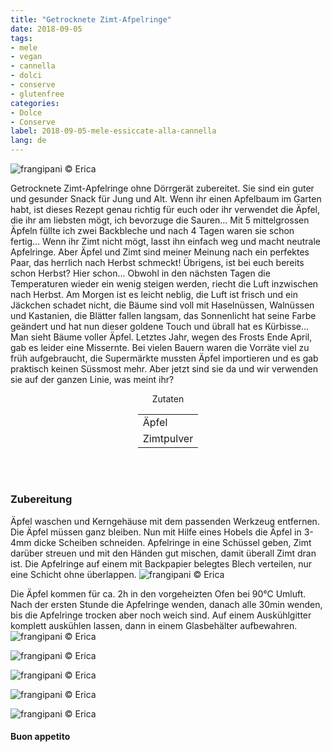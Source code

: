 ```yaml
---
title: "Getrocknete Zimt-Afpelringe"
date: 2018-09-05
tags:
- mele
- vegan
- cannella
- dolci
- conserve
- glutenfree
categories:
- Dolce
- Conserve
label: 2018-09-05-mele-essiccate-alla-cannella
lang: de
---
```

![](../2018-09-05-mele-essiccate-alla-cannella/header.jpg "frangipani © Erica")

Getrocknete Zimt-Apfelringe ohne Dörrgerät zubereitet. Sie sind ein guter und gesunder Snack für Jung und Alt. Wenn ihr einen Apfelbaum im Garten habt, ist dieses Rezept genau richtig für euch oder ihr verwendet die Äpfel, die ihr am liebsten mögt, ich bevorzuge die Sauren... Mit 5 mittelgrossen Äpfeln füllte ich zwei Backbleche und nach 4 Tagen waren sie schon fertig... Wenn ihr Zimt nicht mögt, lasst ihn einfach weg und macht neutrale Apfelringe. Aber Äpfel und Zimt sind meiner Meinung nach ein perfektes Paar, das herrlich nach Herbst schmeckt! Übrigens, ist bei euch bereits schon Herbst? Hier schon... Obwohl in den nächsten Tagen die Temperaturen wieder ein wenig steigen werden, riecht die Luft inzwischen nach Herbst. Am Morgen ist es leicht neblig, die Luft ist frisch und ein Jäckchen schadet nicht, die Bäume sind voll mit Haselnüssen, Walnüssen und Kastanien, die Blätter fallen langsam, das Sonnenlicht hat seine Farbe geändert und hat nun dieser goldene Touch und übrall hat es Kürbisse... Man sieht Bäume voller Äpfel. Letztes Jahr, wegen des Frosts Ende April, gab es leider eine Missernte. Bei vielen Bauern waren die Vorräte viel zu früh aufgebraucht, die Supermärkte mussten Äpfel importieren und es gab praktisch keinen Süssmost mehr. Aber jetzt sind sie da und wir verwenden sie auf der ganzen Linie, was meint ihr?

<div id="wrapper" style="text-align: center">
  <div id="yourdiv" style="display: inline-block;">
    <div class="ingredients">
      <div class="ingredients-title">Zutaten</div>
      <table>
        <tbody>
          </tr>
          <tr>
            <td>Äpfel</td>
          </tr>
          <tr>
            <td>Zimtpulver</td>
          </tr>
          <tr>
        </tbody>
      </table>
      <br></br>
    </div>
  </div>
</div>


<h3>
  <font color="grey">
    <i class="fa fa-cogs"></i>
  </font> Zubereitung
</h3>

Äpfel waschen und Kerngehäuse mit dem passenden Werkzeug entfernen. Die Äpfel müssen ganz bleiben. Nun mit Hilfe eines Hobels die Äpfel in 3-4mm dicke Scheiben schneiden. Apfelringe in eine Schüssel geben, Zimt darüber streuen und mit den Händen gut mischen, damit überall Zimt dran ist. Die Apfelringe auf einem mit Backpapier belegtes Blech verteilen, nur eine Schicht ohne überlappen.
![](../2018-09-05-mele-essiccate-alla-cannella/teglia.jpg "frangipani © Erica")

Die Äpfel kommen für ca. 2h in den vorgeheizten Ofen bei 90°C Umluft. Nach der ersten Stunde die Apfelringe wenden, danach alle 30min wenden, bis die Apfelringe trocken aber noch weich sind. Auf einem Auskühlgitter komplett auskühlen lassen, dann in einem Glasbehälter aufbewahren.
![](../2018-09-05-mele-essiccate-alla-cannella/risultato1.jpg "frangipani © Erica")

![](../2018-09-05-mele-essiccate-alla-cannella/risultato2.jpg "frangipani © Erica")

![](../2018-09-05-mele-essiccate-alla-cannella/risultato3.jpg "frangipani © Erica")

![](../2018-09-05-mele-essiccate-alla-cannella/risultato4.jpg "frangipani © Erica")

![](../2018-09-05-mele-essiccate-alla-cannella/risultato5.jpg "frangipani © Erica")

<h4>Buon appetito
  <font color="red">
    <i class="fa fa-smile-o"></i>
  </font>
</h4>